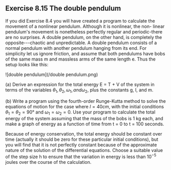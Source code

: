 ## Exercise 8.15 The double pendulum

If you did Exercise 8.4 you will have created a program
to calculate the movement of a nonlinear pendulum. Although it is nonlinear, the non-
linear pendulum's movement is nonetheless perfectly regular and periodic-there are
no surprises. A double pendulum, on the other hand, is completely the opposite---chaotic
and unpredictable. A double pendulum consists of a normal pendulum with another
pendulum hanging from its end. For simplicity let us ignore friction, and assume that
both pendulums have bobs of the same mass m and massless arms of the same length e.
Thus the setup looks like this:

![double pendulum](/double pendulum.png)

(a) Derive an expression for the total energy E = T + V of the system in terms of the
variables $\theta_1, \theta_2, \omega_1, and \omega_2$, plus the constants g, l, and m.

(b) Write a program using the fourth-order Runge-Kutta method to solve the equations of
motion for the case where $l = 40cm$, with the initial conditions $\theta_1 = \theta_2 =
90°$ and  $\omega_1 = \omega_2 = 0$. Use your program to calculate the total energy of the 
system assuming that the mass of the bobs is 1 kg each, and make a graph of energy
as a function of time from t = 0 to t = 100 seconds.

Because of energy conservation, the total energy should be constant over time
(actually it should be zero for these particular initial conditions), but you will find
that it is not perfectly constant because of the approximate nature of the solution
of the differential equations. Choose a suitable value of the step size h to ensure
that the variation in energy is less than $10^{-5}$ joules over the course of the calculation.
